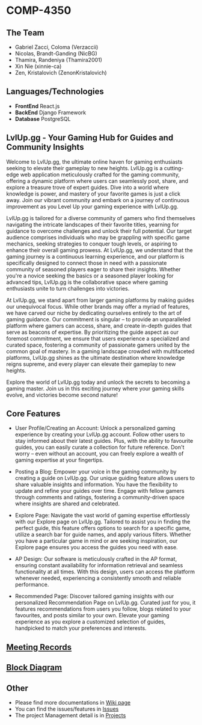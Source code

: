 # COMP-4350

## The Team

- Gabriel Zacci, Coloma (Verzaccii)
- Nicolas, Brandt-Ganding (NicBG)
- Thamira, Randeniya (Thamira2001)
- Xin Nie (xinnie-ca)
- Zen, Kristalovich (ZenonKristalovich)

## Languages/Technologies

- **FrontEnd** React.js
- **BackEnd** Django Framework
- **Database** PostgreSQL

## LvlUp.gg - Your Gaming Hub for Guides and Community Insights

Welcome to LvlUp.gg, the ultimate online haven for gaming enthusiasts seeking to elevate their gameplay to new heights. LvlUp.gg is a cutting-edge web application meticulously crafted for the gaming community, offering a dynamic platform where users can seamlessly post, share, and explore a treasure trove of expert guides. Dive into a world where knowledge is power, and mastery of your favorite games is just a click away. Join our vibrant community and embark on a journey of continuous improvement as you Level Up your gaming experience with LvlUp.gg.

LvlUp.gg is tailored for a diverse community of gamers who find themselves navigating the intricate landscapes of their favorite titles, yearning for guidance to overcome challenges and unlock their full potential. Our target audience comprises individuals who may be grappling with specific game mechanics, seeking strategies to conquer tough levels, or aspiring to enhance their overall gaming prowess. At LvlUp.gg, we understand that the gaming journey is a continuous learning experience, and our platform is specifically designed to connect those in need with a passionate community of seasoned players eager to share their insights. Whether you're a novice seeking the basics or a seasoned player looking for advanced tips, LvlUp.gg is the collaborative space where gaming enthusiasts unite to turn challenges into victories.

At LvlUp.gg, we stand apart from larger gaming platforms by making guides our unequivocal focus. While other brands may offer a myriad of features, we have carved our niche by dedicating ourselves entirely to the art of gaming guidance. Our commitment is singular – to provide an unparalleled platform where gamers can access, share, and create in-depth guides that serve as beacons of expertise. By prioritizing the guide aspect as our foremost commitment, we ensure that users experience a specialized and curated space, fostering a community of passionate gamers united by the common goal of mastery. In a gaming landscape crowded with multifaceted platforms, LvlUp.gg shines as the ultimate destination where knowledge reigns supreme, and every player can elevate their gameplay to new heights.

Explore the world of LvlUp.gg today and unlock the secrets to becoming a gaming master. Join us in this exciting journey where your gaming skills evolve, and victories become second nature!

## Core Features

- User Profile/Creating an Account:
Unlock a personalized gaming experience by creating your LvlUp.gg account. Follow other users to stay informed about their latest guides. Plus, with the ability to favourite guides, you can easily curate a collection for future reference. Don't worry – even without an account, you can freely explore a wealth of gaming expertise at your fingertips.

- Posting a Blog:
Empower your voice in the gaming community by creating a guide on LvlUp.gg. Our unique guiding feature allows users to share valuable insights and information. You have the flexibility to update and refine your guides over time. Engage with fellow gamers through comments and ratings, fostering a community-driven space where insights are shared and celebrated.

- Explore Page:
Navigate the vast world of gaming expertise effortlessly with our Explore page on LvlUp.gg. Tailored to assist you in finding the perfect guide, this feature offers options to search for a specific game, utilize a search bar for guide names, and apply various filters. Whether you have a particular game in mind or are seeking inspiration, our Explore page ensures you access the guides you need with ease.

- AP Design:
Our software is meticulously crafted in the AP format, ensuring constant availability for information retrieval and seamless functionality at all times. With this design, users can access the platform whenever needed, experiencing a consistently smooth and reliable performance.

- Recommended Page:
Discover tailored gaming insights with our personalized Recommendation Page on LvlUp.gg. Curated just for you, it features recommendations from users you follow, blogs related to your favourites, and posts similar to your own. Elevate your gaming experience as you explore a customized selection of guides, handpicked to match your preferences and interests.


## [Meeting Records](https://github.com/GTZ-STUDIO/LvlUp.gg/wiki/Meeting-Records)

## [Block Diagram](https://github.com/GTZ-STUDIO/LvlUp.gg/wiki/Block-Diagram)

## Other
- Please find more documentations in [Wiki page](https://github.com/GTZ-STUDIO/LvlUp.gg/wiki)
- You can find the issues/features in [Issues](https://github.com/GTZ-STUDIO/LvlUp.gg/issues)
- The project Management detail is in [Projects](https://github.com/GTZ-STUDIO/LvlUp.gg/projects)


